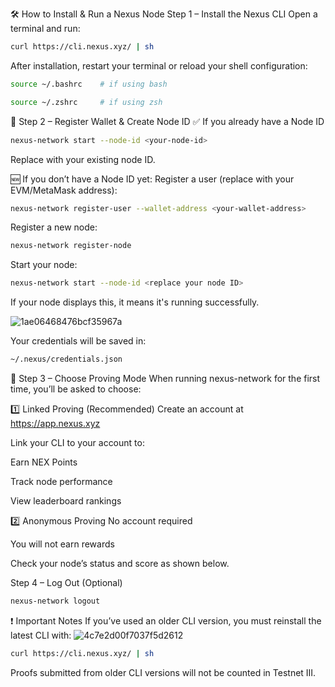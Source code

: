 🛠️ How to Install & Run a Nexus Node
Step 1 – Install the Nexus CLI
Open a terminal and run:

```bash
curl https://cli.nexus.xyz/ | sh
```
After installation, restart your terminal or reload your shell configuration:

```bash
source ~/.bashrc    # if using bash
```
```bash
source ~/.zshrc     # if using zsh
```
🔐 Step 2 – Register Wallet & Create Node ID
✅ If you already have a Node ID

```bash
nexus-network start --node-id <your-node-id>
```
Replace <your-node-id> with your existing node ID.

🆕 If you don’t have a Node ID yet:
Register a user (replace <your-wallet-address> with your EVM/MetaMask address):

```bash
nexus-network register-user --wallet-address <your-wallet-address>
```
Register a new node:
```bash
nexus-network register-node
```
Start your node:


```bash
nexus-network start --node-id <replace your node ID>
```
If your node displays this, it means it's running successfully.

![1ae06468476bcf35967a](https://github.com/user-attachments/assets/6640788f-da0c-4a58-980f-3d64b2b5a3a7)


Your credentials will be saved in:

```bash
~/.nexus/credentials.json
```
🧾 Step 3 – Choose Proving Mode
When running nexus-network for the first time, you’ll be asked to choose:

1️⃣ Linked Proving (Recommended)
Create an account at https://app.nexus.xyz

Link your CLI to your account to:

Earn NEX Points

Track node performance

View leaderboard rankings

2️⃣ Anonymous Proving
No account required

You will not earn rewards

Check your node’s status and score as shown below.

Step 4 – Log Out (Optional)

```bash
nexus-network logout
```
❗ Important Notes
If you’ve used an older CLI version, you must reinstall the latest CLI with:
![4c7e2d00f7037f5d2612](https://github.com/user-attachments/assets/9087a96b-6cba-4f0f-ac8a-b48b9efb9cf7)

```bash
curl https://cli.nexus.xyz/ | sh
```



Proofs submitted from older CLI versions will not be counted in Testnet III.








